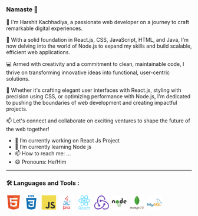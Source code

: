 ### Namaste :pray:

👋 I'm Harshit Kachhadiya, a passionate web developer on a journey to craft remarkable digital experiences.

🚀 With a solid foundation in React.js, CSS, JavaScript, HTML, and Java, I'm now delving into the world of Node.js to expand my skills and build scalable, efficient web applications.

💻 Armed with creativity and a commitment to clean, maintainable code, I thrive on transforming innovative ideas into functional, user-centric solutions.

🌟 Whether it's crafting elegant user interfaces with React.js, styling with precision using CSS, or optimizing performance with Node.js, I'm dedicated to pushing the boundaries of web development and creating impactful projects.

📫 Let's connect and collaborate on exciting ventures to shape the future of the web together!

- 🔭 I’m currently working on React Js Project
- 🌱 I’m currently learning Node js 
- 📫 How to reach me: ...
- 😄 Pronouns: He/Him

---

### :hammer_and_wrench: Languages and Tools :
<div>
  <img src="https://github.com/devicons/devicon/blob/master/icons/html5/html5-original.svg" title="HTML5" alt="HTML" width="40" height="40"/>&nbsp;
  <img src="https://github.com/devicons/devicon/blob/master/icons/css3/css3-plain-wordmark.svg"  title="CSS3" alt="CSS" width="40" height="40"/>&nbsp;
  <img src="https://github.com/devicons/devicon/blob/master/icons/javascript/javascript-original.svg" title="JavaScript" alt="JavaScript" width="40" height="40"/>&nbsp;
  <img src="https://github.com/devicons/devicon/blob/master/icons/java/java-original-wordmark.svg" title="Java" alt="Java" width="40" height="40"/>&nbsp;
  <img src="https://github.com/devicons/devicon/blob/master/icons/react/react-original-wordmark.svg" title="React" alt="React" width="40" height="40"/>&nbsp;
  <img src="https://github.com/devicons/devicon/blob/master/icons/redux/redux-original.svg" title="Redux" alt="Redux " width="40" height="40"/>&nbsp;
  <img src="https://github.com/devicons/devicon/blob/master/icons/nodejs/nodejs-original-wordmark.svg" title="NodeJS" alt="NodeJS" width="40" height="40"/>&nbsp;
  <img src="https://github.com/devicons/devicon/blob/master/icons/mongodb/mongodb-original-wordmark.svg" title="MongoDB" alt="MongoDB" width="40" height="40"/>&nbsp;
  <img src="https://github.com/devicons/devicon/blob/master/icons/mysql/mysql-original-wordmark.svg" title="MySQL"  alt="MySQL" width="40" height="40"/>&nbsp;
</div>

